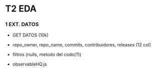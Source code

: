 # T2 EDA

### 1 EXT. DATOS

- GET DATOS (10k)
- repo_owner, repo_name, commits, contribuidores, releases (12 col)
- filtros (nulls, metodo del codo(?))


- observableHQ.js